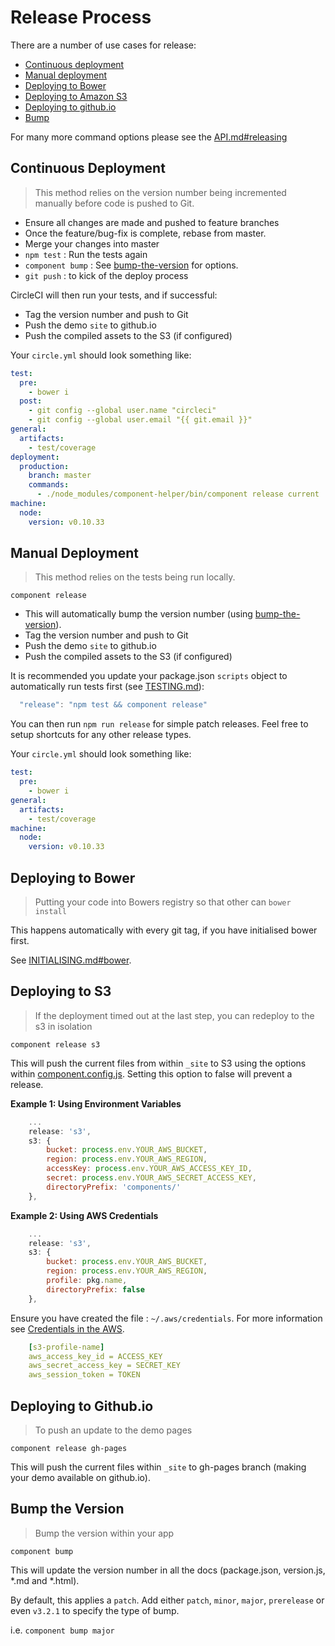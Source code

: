 # Release Process

There are a number of use cases for release:

 * [Continuous deployment](#continuous-deployment)
 * [Manual deployment](#manual-deployment)
 * [Deploying to Bower](#deploying-to-bower)
 * [Deploying to Amazon S3](#deploying-to-amazon-s3)
 * [Deploying to github.io](#deploying-to-github.io)
 * [Bump](#bump-the-version)

For many more command options please see the [API.md#releasing](API.md#releasing)

## Continuous Deployment

> This method relies on the version number being incremented manually before code is pushed to Git.

 * Ensure all changes are made and pushed to feature branches
 * Once the feature/bug-fix is complete, rebase from master.
 * Merge your changes into master
 * `npm test` : Run the tests again
 * `component bump` : See [bump-the-version](#bump-the-version) for options.
 * `git push` : to kick of the deploy process

CircleCI will then run your tests, and if successful:
 * Tag the version number and push to Git
 * Push the demo `site` to github.io
 * Push the compiled assets to the S3 (if configured)

Your `circle.yml` should look something like:

```yml
test:
  pre:
    - bower i
  post:
    - git config --global user.name "circleci"
    - git config --global user.email "{{ git.email }}"
general:
  artifacts:
    - test/coverage
deployment:
  production:
    branch: master
    commands:
      - ./node_modules/component-helper/bin/component release current
machine:
  node:
    version: v0.10.33
```

## Manual Deployment

> This method relies on the tests being run locally.

`component release`

   * This will automatically bump the version number (using [bump-the-version](#bump-the-version)).
   * Tag the version number and push to Git
   * Push the demo `site` to github.io
   * Push the compiled assets to the S3 (if configured)

It is recommended you update your package.json `scripts` object to automatically run tests first (see [TESTING.md](TESTING.md)):

```javascript
  "release": "npm test && component release"
```

You can then run `npm run release` for simple patch releases. Feel free to setup shortcuts for any other release types.

Your `circle.yml` should look something like:

```yml
test:
  pre:
    - bower i
general:
  artifacts:
    - test/coverage
machine:
  node:
    version: v0.10.33
```

## Deploying to Bower

> Putting your code into Bowers registry so that other can `bower install`

This happens automatically with every git tag, if you have initialised bower first.

See [INITIALISING.md#bower](INITIALISING.md#bower).

## Deploying to S3

> If the deployment timed out at the last step, you can redeploy to the s3 in isolation

`component release s3`

This will push the current files from within `_site` to S3 using the options within [component.config.js](boilerplate/component.config.js).
Setting this option to false will prevent a release.

**Example 1: Using Environment Variables**
```javascript
    ...
    release: 's3',
    s3: {
        bucket: process.env.YOUR_AWS_BUCKET,
        region: process.env.YOUR_AWS_REGION,
        accessKey: process.env.YOUR_AWS_ACCESS_KEY_ID,
        secret: process.env.YOUR_AWS_SECRET_ACCESS_KEY,
        directoryPrefix: 'components/'
    },
```

**Example 2: Using AWS Credentials**
```javascript
    ...
    release: 's3',
    s3: {
        bucket: process.env.YOUR_AWS_BUCKET,
        region: process.env.YOUR_AWS_REGION,
        profile: pkg.name,
        directoryPrefix: false
    },
```
Ensure you have created the file : `~/.aws/credentials`. For more information see [Credentials in the AWS](http://blogs.aws.amazon.com/security/post/Tx3D6U6WSFGOK2H/A-New-and-Standardized-Way-to-Manage-Credentials-in-the-AWS-SDKs#).

```yml
    [s3-profile-name]
    aws_access_key_id = ACCESS_KEY
    aws_secret_access_key = SECRET_KEY
    aws_session_token = TOKEN
```

## Deploying to Github.io

> To push an update to the demo pages

`component release gh-pages`

This will push the current files within `_site` to gh-pages branch (making your demo available on github.io).


## Bump the Version

> Bump the version within your app

`component bump`

This will update the version number in all the docs (package.json, version.js, *.md and *.html).

By default, this applies a  `patch`.  Add either `patch`, `minor`, `major`, `prerelease` or even `v3.2.1` to specify the type of bump.

i.e. `component bump major`
